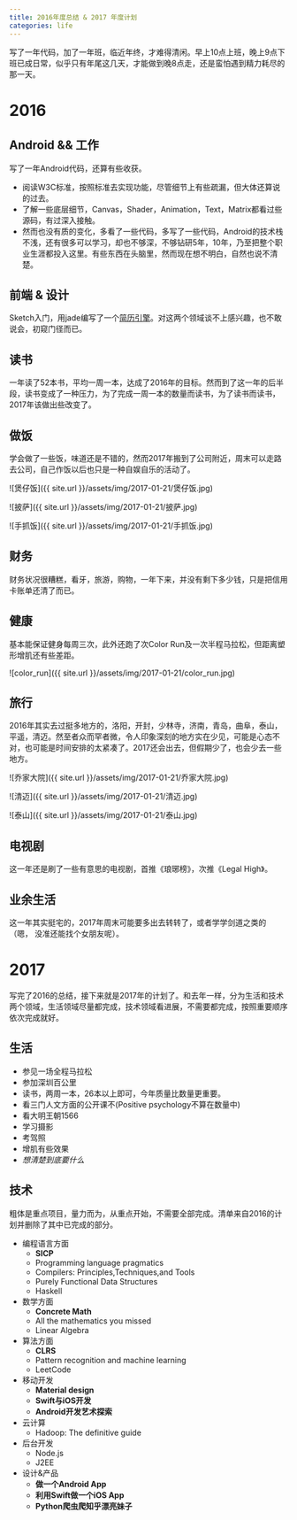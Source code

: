 ```yaml
---
title: 2016年度总结 & 2017 年度计划
categories: life
---
```

写了一年代码，加了一年班，临近年终，才难得清闲。早上10点上班，晚上9点下班已成日常，似乎只有年尾这几天，才能做到晚8点走，还是蛮怕遇到精力耗尽的那一天。

# 2016

## Android && 工作
写了一年Android代码，还算有些收获。

* 阅读W3C标准，按照标准去实现功能，尽管细节上有些疏漏，但大体还算说的过去。
* 了解一些底层细节，Canvas，Shader，Animation，Text，Matrix都看过些源码，有过深入接触。
* 然而也没有质的变化，多看了一些代码，多写了一些代码，Android的技术栈不浅，还有很多可以学习，却也不够深，不够钻研5年，10年，乃至把整个职业生涯都投入这里。有些东西在头脑里，然而现在想不明白，自然也说不清楚。

## 前端 & 设计
Sketch入门，用jade编写了一个[简历引擎](https://github.com/YorkShen/Resuuume)。对这两个领域谈不上感兴趣，也不敢说会，初窥门径而已。

## 读书
一年读了52本书，平均一周一本，达成了2016年的目标。然而到了这一年的后半段，读书变成了一种压力，为了完成一周一本的数量而读书，为了读书而读书，2017年该做出些改变了。

## 做饭
学会做了一些饭，味道还是不错的，然而2017年搬到了公司附近，周末可以走路去公司，自己作饭以后也只是一种自娱自乐的活动了。

![煲仔饭]({{ site.url }}/assets/img/2017-01-21/煲仔饭.jpg)

![披萨]({{ site.url }}/assets/img/2017-01-21/披萨.jpg)

![手抓饭]({{ site.url }}/assets/img/2017-01-21/手抓饭.jpg)

## 财务
财务状况很糟糕，看牙，旅游，购物，一年下来，并没有剩下多少钱，只是把信用卡账单还清了而已。

## 健康
基本能保证健身每周三次，此外还跑了次Color Run及一次半程马拉松，但距离塑形增肌还有些差距。

![color_run]({{ site.url }}/assets/img/2017-01-21/color_run.jpg)

## 旅行
2016年其实去过挺多地方的，洛阳，开封，少林寺，济南，青岛，曲阜，泰山，平遥，清迈。然至者众而罕者微，令人印象深刻的地方实在少见，可能是心态不对，也可能是时间安排的太紧凑了。2017还会出去，但假期少了，也会少去一些地方。

![乔家大院]({{ site.url }}/assets/img/2017-01-21/乔家大院.jpg)

![清迈]({{ site.url }}/assets/img/2017-01-21/清迈.jpg)

![泰山]({{ site.url }}/assets/img/2017-01-21/泰山.jpg)

## 电视剧
这一年还是刷了一些有意思的电视剧，首推《琅琊榜》，次推《Legal High》。

## 业余生活
这一年其实挺宅的，2017年周末可能要多出去转转了，或者学学剑道之类的（嗯， 没准还能找个女朋友呢）。

# 2017
写完了2016的总结，接下来就是2017年的计划了。和去年一样，分为生活和技术两个领域，生活领域尽量都完成，技术领域看进展，不需要都完成，按照重要顺序依次完成就好。

## 生活

* 参见一场全程马拉松
* 参加深圳百公里
* 读书，两周一本，26本以上即可，今年质量比数量更重要。
* 看三门人文方面的公开课不(Positive psychology不算在数量中)
* 看大明王朝1566
* 学习摄影
* 考驾照
* 增肌有些效果
* *想清楚到底要什么*

## 技术

粗体是重点项目，量力而为，从重点开始，不需要全部完成。清单来自2016的计划并删除了其中已完成的部分。

* 编程语言方面
	* **SICP**
	* Programming language pragmatics
	* Compilers: Principles,Techniques,and Tools
	* Purely Functional Data Structures
	* Haskell
* 数学方面
	* **Concrete Math**
	* All the mathematics you missed
	* Linear Algebra
* 算法方面
	* **CLRS**
	* Pattern recognition and machine learning
	* LeetCode
* 移动开发
	* **Material design**
	* **Swift与iOS开发**
	* **Android开发艺术探索**
* 云计算
	* Hadoop: The definitive guide
* 后台开发
	* Node.js
	* J2EE
* 设计&产品
	* **做一个Android App**
	* **利用Swift做一个iOS App**
	* **Python爬虫爬知乎漂亮妹子**